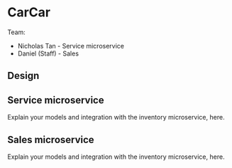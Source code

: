 # CarCar

Team:

* Nicholas Tan - Service microservice
* Daniel (Staff) - Sales

## Design

## Service microservice

Explain your models and integration with the inventory
microservice, here.

## Sales microservice

Explain your models and integration with the inventory
microservice, here.
